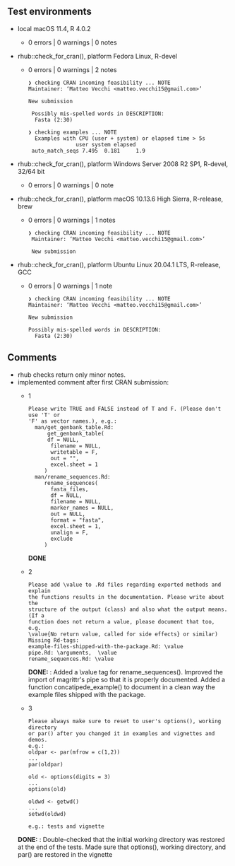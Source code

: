 ## Test environments
* local macOS 11.4, R 4.0.2
  - 0 errors | 0 warnings | 0 notes
* rhub::check_for_cran(), platform Fedora Linux, R-devel
  - 0 errors | 0 warnings | 2 notes
    ```
    ❯ checking CRAN incoming feasibility ... NOTE
    Maintainer: ‘Matteo Vecchi <matteo.vecchi15@gmail.com>’
  
    New submission
  
     Possibly mis-spelled words in DESCRIPTION:
      Fasta (2:30)

    ❯ checking examples ... NOTE
      Examples with CPU (user + system) or elapsed time > 5s
                   user system elapsed
     auto_match_seqs 7.495  0.181     1.9
    ```
* rhub::check_for_cran(), platform Windows Server 2008 R2 SP1, R-devel, 32/64 bit
  - 0 errors | 0 warnings | 0 note

* rhub::check_for_cran(), platform macOS 10.13.6 High Sierra, R-release, brew
  - 0 errors | 0 warnings | 1 notes
    ```
    ❯ checking CRAN incoming feasibility ... NOTE
     Maintainer: ‘Matteo Vecchi <matteo.vecchi15@gmail.com>’
  
     New submission
    ```

* rhub::check_for_cran(), platform Ubuntu Linux 20.04.1 LTS, R-release, GCC
  - 0 errors | 0 warnings | 1 note
    ```
    ❯ checking CRAN incoming feasibility ... NOTE
    Maintainer: ‘Matteo Vecchi <matteo.vecchi15@gmail.com>’
  
    New submission
  
    Possibly mis-spelled words in DESCRIPTION:
      Fasta (2:30)
    ```
    
    
## Comments
 * rhub checks return only minor notes.
 * implemented comment after first CRAN submission:
   - 1
     ```
     Please write TRUE and FALSE instead of T and F. (Please don't use 'T' or
     'F' as vector names.), e.g.:
       man/get_genbank_table.Rd:
           get_genbank_table(
           df = NULL,
            filename = NULL,
            writetable = F,
            out = "",
            excel.sheet = 1
          )
       man/rename_sequences.Rd:
          rename_sequences(
            fasta_files,
            df = NULL,
            filename = NULL,
            marker_names = NULL,
            out = NULL,
            format = "fasta",
            excel.sheet = 1,
            unalign = F,
            exclude
          )
     ```
     **DONE**
   - 2
        ```
        Please add \value to .Rd files regarding exported methods and explain
        the functions results in the documentation. Please write about the
        structure of the output (class) and also what the output means. (If a
        function does not return a value, please document that too, e.g.
        \value{No return value, called for side effects} or similar)
        Missing Rd-tags:
        example-files-shipped-with-the-package.Rd: \value
        pipe.Rd: \arguments,  \value
        rename_sequences.Rd: \value
        ```
     **DONE:** : Added a \value tag for rename_sequences(). 
                Improved the import of magrittr's pipe so that it is properly documented. 
                Added a function concatipede_example() to document in a clean way the example files shipped with the package.
    
   - 3
        ```
        Please always make sure to reset to user's options(), working directory
        or par() after you changed it in examples and vignettes and demos.
        e.g.:
        oldpar <- par(mfrow = c(1,2))
        ...
        par(oldpar)
        
        old <- options(digits = 3)
        ...
        options(old)
        
        oldwd <- getwd()
        ...
        setwd(oldwd)
        
        e.g.: tests and vignette
        ```
    **DONE:** : Double-checked that the initial working directory was restored at the end of the tests. 
                Made sure that options(), working directory, and par() are restored in the vignette

